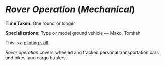 # *Rover Operation* (*Mechanical*)

**Time Taken:** One round or longer

**Specializations:** Type or model ground vehicle — Mako, Tomkah

This is a [piloting skill](skills/piloting-skills.md).

*Rover operation* covers wheeled and tracked personal transportation cars and bikes, and cargo haulers.
